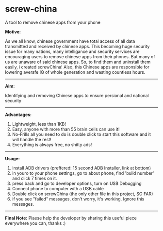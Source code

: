 # screw-china
A tool to remove chinese apps from your phone

**Motive:**

As we all know, chinese government have total access of all data transmitted and received by chinese apps.
This becoming huge security issue for many nations, many intelligance and security services are encouraging users to remove chinese apps from their phones. But many of us are unaware of said chinese apps.
So, to find them and uninstall them easily, i created screwChina!
Also, this Chinese apps are responsible for lowering averafe IQ of whole generation and wasting countless hours.
____________________________________________
**Aim:**

Identifying and removing Chinese apps to ensure persional and national security
____________________________________________
**Advantages:**
1) Lightweight, less than 1KB!
2) Easy, anyone with more than 55 brain cells can use it!
3) No-Frills all you need to do is double click to start this software and it will handle the rest!
4) Everything is always free, no shitty ads!
____________________________________________
**Usage:**
1) Install ADB drivers (preffered: 15 second ADB Installer, link at bottom)
2) in youro to your phone settings, go to about phone, find 'build number' and click 7 times on it.
3) press back and go to developer options, turn on USB Debugging
4) Connect phone to computer with a USB cable
5) Double click on screwChina (the only other file in this project, SO FAR)
6) if you see "failed" messages, don't worry, it's working. Ignore this messages.
____________________________________________


**Final Note:**
Plaese help the developer by sharing this useful piece everywhere you can, thanks :)
